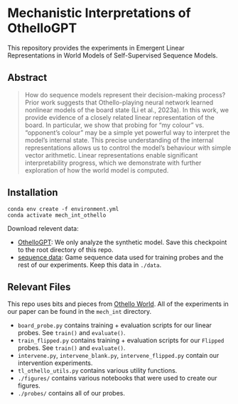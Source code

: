 # Mechanistic Interpretations of OthelloGPT

This repository provides the experiments in Emergent Linear Representations in World Models of Self-Supervised Sequence Models.


## Abstract

> How do sequence models represent their decision-making process? Prior work suggests that Othello-playing neural network learned nonlinear models of the board state (Li et al., 2023a). In this work, we provide evidence of a closely related linear representation of the board. In particular, we show that probing for “my colour” vs. “opponent’s colour” may be a simple yet powerful way to interpret the model’s internal state. This precise understanding of the internal representations allows us to control the model’s behaviour with simple vector arithmetic. Linear representations enable significant interpretability progress, which we demonstrate with further exploration of how the world model is computed.

## Installation

```
conda env create -f environment.yml
conda activate mech_int_othello
```

Download relevent data:

* [OthelloGPT](https://drive.google.com/file/d/1Soc-OCGfuIk6P617hS6qqrAy_bI7KQHs/view?usp=drive_link): We only analyze the synthetic model. Save this checkpoint to the root directory of this repo.
* [sequence data](https://drive.google.com/drive/folders/1SdBk94m3QJW0w4sfx6MQlh7BtyQlYeRl?usp=sharing): Game sequence data used for training probes and the rest of our experiments. Keep this data in `./data`.


## Relevant Files

This repo uses bits and pieces from [Othello World](https://github.com/likenneth/othello_world).
All of the experiments in our paper can be found in the `mech_int` directory.

* `board_probe.py` contains training + evaluation scripts for our linear probes. See `train()` and `evaluate()`.
* `train_flipped.py` contains training + evaluation scripts for our `Flipped` probes. See `train()` and `evaluate()`.
* `intervene.py`, `intervene_blank.py`, `intervene_flipped.py` contain our intervention experiments. 
* `tl_othello_utils.py` contains various utility functions.
* `./figures/` contains various notebooks that were used to create our figures.
* `./probes/` contains all of our probes.



